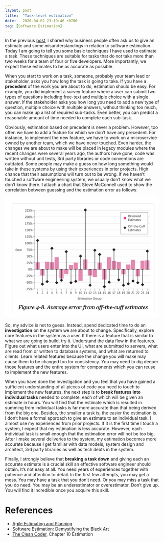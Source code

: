 ```yaml
---
layout: post
title:  "Task-level estimation"
date:   2020-04-02 23:19:46 +0700
tag: [Software Estimation]
---
```

In the previous [post](/2020/03/28/what-is-software-estimation.html), I shared why business people often ask us to give an estimate and some misunderstandings in relation to software estimation. Today I am going to tell you some basic techniques I have used to estimate a task. These techniques are suitable for tasks that do not take more than two weeks for a team of four or five developers. More importantly, we expect these estimates to be as accurate as possible.

When you start to work on a task, someone, probably your team lead or stakeholder, asks you how long the task is going to take. If you have a **precedent** of the work you are about to do, estimation should be easy. For example, you did implement a survey feature where a user can submit two types of questions including free-text and multiple choice with a single answer. If the stakeholder asks you how long you need to add a new type of question, multiple choice with multiple answers, without thinking too much, you can make up a list of required sub-tasks. Even better, you can predict a reasonable amount of time needed to complete each sub-task.

Obviously, estimation based on precedent is never a problem. However, too often we have to add a feature for which we don’t have any precedent. For instance, to implement the new feature, we have to work on a microservice owned by another team, which we have never touched. Even harder, the changes we are about to make will be placed in legacy modules where the recent changes were several years ago, the authors have gone, code was written without unit tests, 3rd party libraries or code conventions are outdated. Some people may make a guess on how long something would take in these systems by using their experiences in prior projects. High chance that their assumptions will turn out to be wrong. If we haven’t touched a software engineering system, we usually don’t know what we don’t know there. I attach a chart that Steve McConnell used to show the correlation between guessing and the estimation error as follows:

<img src="/assets/images/guessing-and-error-20200402.png" alt="guessing-and-error" width="500">

So, my advice is not to guess. Instead, spend dedicated time to do an **investigation** on the system we are about to change. Specifically, explore core features in the system as a user. If there is a feature that is similar to what we are going to build, try it. Understand the data flow in the features. Figure out what users enter into the UI, what are submitted to servers, what are read from or written to database systems, and what are returned to clients. Learn related features because the change you will make may cause them to be changed too for consistency. You may need to dig deeper those features and the entire system for components which you can reuse to implement the new features.

When you have done the investigation and you feel that you have gained a sufficient understanding of all pieces of code you need to touch to implement the new features, the next step is to **break features into individual tasks** needed to complete, each of which will be given an estimate in hours. You will find that the estimate which is resulted in summing from individual tasks is far more accurate than that being derived from the big one. Besides, the smaller a task is, the easier the estimation is. I don’t have a formal approach to give an estimate to an individual task. I almost use my experiences from prior projects. If it is the first time I touch a system, I expect that my estimation is less accurate. However, each individual task is small enough that the estimation error will not be too big. After I make several deliveries to the system, my estimation becomes more accurate because I get familiar with data models, system design and architect, 3rd party libraries as well as tech debts in the system.

Finally, I strongly believe that **breaking a task down** and giving each an accurate estimate is a crucial skill an effective software engineer should obtain. It’s not easy at all. You need years of experiences together with patience and attention to detail. In the first few attempts, you may get a mess. You may have a task that you don’t need. Or you may miss a task that you do need. You may be an underestimator or overestimator. Don’t give up. You will find it incredible once you acquire this skill.

# References

- [Agile Estimating and Planning](https://www.amazon.com/Agile-Estimating-Planning-Mike-Cohn/dp/0131479415)
- [Software Estimation: Demystifying the Black Art](https://www.amazon.com/Software-Estimation-Demystifying-Developer-Practices/dp/0735605351)
- [The Clean Coder](https://www.amazon.com/Clean-Coder-Conduct-Professional-Programmers/dp/0137081073), Chapter 10 Estimation
